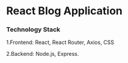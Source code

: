 <h1>React Blog Application</h1>
<h3>Technology Stack</h3>
<p>1.Frontend: React, React Router, Axios, CSS</p>
<p>2.Backend: Node.js, Express.</p>
